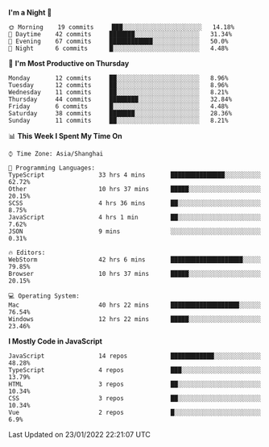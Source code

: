 <!--START_SECTION:waka-->
**I'm a Night 🦉** 

```text
🌞 Morning    19 commits     ███░░░░░░░░░░░░░░░░░░░░░░   14.18% 
🌆 Daytime    42 commits     ███████░░░░░░░░░░░░░░░░░░   31.34% 
🌃 Evening    67 commits     ████████████░░░░░░░░░░░░░   50.0% 
🌙 Night      6 commits      █░░░░░░░░░░░░░░░░░░░░░░░░   4.48%

```
📅 **I'm Most Productive on Thursday** 

```text
Monday       12 commits     ██░░░░░░░░░░░░░░░░░░░░░░░   8.96% 
Tuesday      12 commits     ██░░░░░░░░░░░░░░░░░░░░░░░   8.96% 
Wednesday    11 commits     ██░░░░░░░░░░░░░░░░░░░░░░░   8.21% 
Thursday     44 commits     ████████░░░░░░░░░░░░░░░░░   32.84% 
Friday       6 commits      █░░░░░░░░░░░░░░░░░░░░░░░░   4.48% 
Saturday     38 commits     ███████░░░░░░░░░░░░░░░░░░   28.36% 
Sunday       11 commits     ██░░░░░░░░░░░░░░░░░░░░░░░   8.21%

```


📊 **This Week I Spent My Time On** 

```text
⌚︎ Time Zone: Asia/Shanghai

💬 Programming Languages: 
TypeScript               33 hrs 4 mins       ███████████████░░░░░░░░░░   62.72% 
Other                    10 hrs 37 mins      █████░░░░░░░░░░░░░░░░░░░░   20.15% 
SCSS                     4 hrs 36 mins       ██░░░░░░░░░░░░░░░░░░░░░░░   8.75% 
JavaScript               4 hrs 1 min         ██░░░░░░░░░░░░░░░░░░░░░░░   7.62% 
JSON                     9 mins              ░░░░░░░░░░░░░░░░░░░░░░░░░   0.31%

🔥 Editors: 
WebStorm                 42 hrs 6 mins       ████████████████████░░░░░   79.85% 
Browser                  10 hrs 37 mins      █████░░░░░░░░░░░░░░░░░░░░   20.15%

💻 Operating System: 
Mac                      40 hrs 22 mins      ███████████████████░░░░░░   76.54% 
Windows                  12 hrs 22 mins      █████░░░░░░░░░░░░░░░░░░░░   23.46%

```

**I Mostly Code in JavaScript** 

```text
JavaScript               14 repos            ████████████░░░░░░░░░░░░░   48.28% 
TypeScript               4 repos             ███░░░░░░░░░░░░░░░░░░░░░░   13.79% 
HTML                     3 repos             ██░░░░░░░░░░░░░░░░░░░░░░░   10.34% 
CSS                      3 repos             ██░░░░░░░░░░░░░░░░░░░░░░░   10.34% 
Vue                      2 repos             █░░░░░░░░░░░░░░░░░░░░░░░░   6.9%

```



 Last Updated on 23/01/2022 22:21:07 UTC
<!--END_SECTION:waka-->

<!--
**likaiqiang/likaiqiang** is a ✨ _special_ ✨ repository because its `README.md` (this file) appears on your GitHub profile.

Here are some ideas to get you started:

- 🔭 I’m currently working on ...
- 🌱 I’m currently learning ...
- 👯 I’m looking to collaborate on ...
- 🤔 I’m looking for help with ...
- 💬 Ask me about ...
- 📫 How to reach me: ...
- 😄 Pronouns: ...
- ⚡ Fun fact: ...
-->
